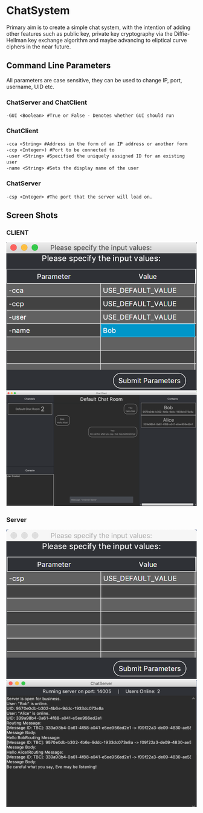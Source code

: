 # ChatSystem
Primary aim is to create a simple chat system, with the intention of adding other features such as public key, private key cryptography via the Diffie-Hellman key exchange algorithm and maybe advancing to eliptical curve ciphers in the near future.

## Command Line Parameters
All parameters are case sensitive, they can be used to change IP, port, username, UID etc.
### ChatServer and ChatClient
	-GUI <Boolean> #True or False - Denotes whether GUI should run

### ChatClient
    -cca <String> #Address in the form of an IP address or another form
    -ccp <Integer>) #Port to be connected to
    -user <String> #Specified the uniquely assigned ID for an existing user
    -name <String> #Sets the display name of the user

### ChatServer
	-csp <Integer> #The port that the server will load on.
## Screen Shots
### CLIENT
![Parameter Window](https://raw.githubusercontent.com/Mallington/ChatSystem/master/Screenshots/Client-Parameter.png)
![Client Window](https://raw.githubusercontent.com/Mallington/ChatSystem/master/Screenshots/Client.png)

### Server
![Parameter Window](https://raw.githubusercontent.com/Mallington/ChatSystem/master/Screenshots/Server-Parameter.png)
![Server Window](https://raw.githubusercontent.com/Mallington/ChatSystem/master/Screenshots/Server.png)
